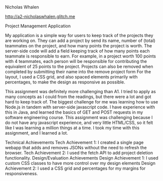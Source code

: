 Nicholas Whalen

http://a2-nicholaswhalen.glitch.me

Project Management Application

My application is a simple way for users to keep track of the projects they are working on. 
They can add a project by send its name, number of (total) teammates on the project,
and how many points the project is worth. The server-side code will add a field keeping track of
how many points each teammate is responsible to earn. For example, in a project worth 100 points with 4 teammates,
each person will be responsible for contributing the equivalent of 25 points to the project.
Projects can also be removed when completed by submitting their name into the remove project form
For the layout, I used a CSS grid, and also spaced elements primarily with percentages, to make the design 
as responsive as possible. 

This assignment was definitely more challenging than A1. I tried to apply as many concepts as I could from the readings,
but there were a lot and got hard to keep track of. The biggest challenge for me was learning how to use Node.js in tandem 
with server-side javascript code. I have experience with this in Java, and learned the basics of GET and POST requests in my 
software engineering course. This assignment was challenging because I do not have any javascript experience, and very little 
HTML/CSS, so it felt like I was learning a million things at a time. I took my time with this assignment, and I learned a lot.



Technical Achievements
Tech Achievement 1: I created a single page webapp that adds and removes JSONs without the need to refresh the browser.
Tech Achievement 2: I used the fetch API to add project deletion functionality.
Design/Evaluation Achievements
Design Achievement 1: I used custom CSS classes to have more control over my design elements
Design Achievement 2: I used a CSS grid and percentages for my margins for responsiveness. 